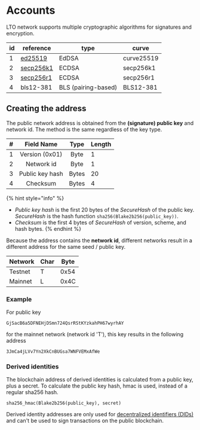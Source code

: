 # Accounts

LTO network supports multiple cryptographic algorithms for signatures and encryption.

| id | reference                 | type                | curve      |
| -- | ------------------------- | ------------------- | ---------- |
| 1  | [ed25519](ed25519.md)     | EdDSA               | curve25519 |
| 2  | [secp256k1](secp256k1.md) | ECDSA               | secp256k1  |
| 3  | [secp256r1](secp256r1.md) | ECDSA               | secp256r1  |
| 4  | bls12-381                 | BLS (pairing-based) | BLS12-381  |

## Creating the address

The public network address is obtained from the **(signature) public key** and network id. The method is the same regardless of the key type.

| # |    Field Name   |  Type | Length |
| - | :-------------: | :---: | ------ |
| 1 |  Version (0x01) |  Byte | 1      |
| 2 |    Network id   |  Byte | 1      |
| 3 | Public key hash | Bytes | 20     |
| 4 |     Checksum    | Bytes | 4      |

{% hint style="info" %}
* _Public key hash_ is the first 20 bytes of the _SecureHash_ of the public key. _SecureHash_ is the hash function `sha256(Blake2b256(public_key))`.
* _Checksum_ is the first 4 bytes of _SecureHash_ of version, scheme, and hash bytes.
{% endhint %}

Because the address contains the **network id**, different networks result in a different address for the same seed / public key.

| Network | Char | Byte |
| ------- | ---- | ---- |
| Testnet | T    | 0x54 |
| Mainnet | L    | 0x4C |

### Example

For public key

```
GjSacB6a5DFNEHjDSmn724QsrRStKYzkahPH67wyrhAY
```

for the mainnet network (network id 'T'), this key results in the following address

```
3JmCa4jLVv7Yn2XkCnBUGsa7WNFVEMxAfWe
```

### Derived identities

The blockchain address of derived identities is calculated from a public key, plus a secret. To calculate the public key hash, hmac is used, instead of a regular sha256 hash.

```
sha256_hmac(Blake2b256(public_key), secret)
```

Derived identity addresses are only used for [decentralized identifiers (DIDs)](../identities/decentralized-identifiers.md) and can't be used to sign transactions on the public blockchain.
